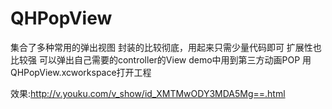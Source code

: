 # QHPopView
集合了多种常用的弹出视图 封装的比较彻底，用起来只需少量代码即可 扩展性也比较强 可以弹出自己需要的controller的View
demo中用到第三方动画POP 用QHPopView.xcworkspace打开工程


效果:http://v.youku.com/v_show/id_XMTMwODY3MDA5Mg==.html
